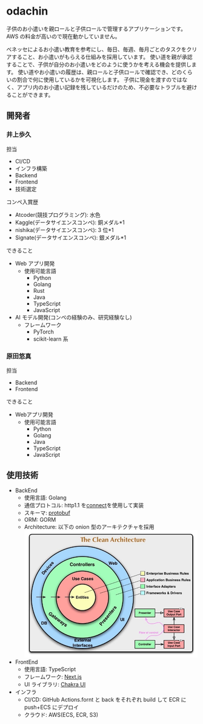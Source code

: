 # odachin

子供のお小遣いを親ロールと子供ロールで管理するアプリケーションです。AWS の料金が高いので現在動かしていません。

ベネッセによるお小遣い教育を参考にし、毎日、毎週、毎月ごとのタスクをクリアすること、お小遣いがもらえる仕組みを採用しています。
使い道を親が承認することで、子供が自分のお小遣いをどのように使うかを考える機会を提供します。
使い道やお小遣いの履歴は、親ロールと子供ロールで確認でき、どのくらいの割合で何に使用しているかを可視化します。
子供に現金を渡すのではなく、アプリ内のお小遣い記録を残しているだけのため、不必要なトラブルを避けることができます。

## 開発者

### 井上歩久

担当

- CI/CD
- インフラ構築
- Backend
- Frontend
- 技術選定

コンペ入賞歴

- Atcoder(競技プログラミング): 水色
- Kaggle(データサイエンスコンペ): 銅メダル\*1
- nishika(データサイエンスコンペ): 3 位\*1
- Signate(データサイエンスコンペ): 銀メダル\*1

できること

- Web アプリ開発
  - 使用可能言語
    - Python
    - Golang
    - Rust
    - Java
    - TypeScript
    - JavaScript
- AI モデル開発(コンペの経験のみ、研究経験なし)
  - フレームワーク
    - PyTorch
    - scikit-learn 系
   
### 原田悠真

担当

- Backend
- Frontend

できること  
- Webアプリ開発
  - 使用可能言語
    - Python
    - Golang
    - Java
    - TypeScript
    - JavaScript

## 使用技術

- BackEnd
  - 使用言語: Golang
  - 通信プロトコル: http1.1 を[connect](https://connectrpc.com/)を使用して実装
  - スキーマ: [protobuf](https://protobuf.dev/)
  - ORM: GORM
  - Architecture: 以下の onion 型のアーキテクチャを採用![onion](images/onion.png)
- FrontEnd
  - 使用言語: TypeScript
  - フレームワーク: [Next.js](https://nextjs.org/)
  - UI ライブラリ: [Chakra UI](https://chakra-ui.com/)
- インフラ
  - CI/CD: GitHub Actions.fornt と back をそれぞれ build して ECR に push+ECS にデプロイ
  - クラウド: AWS(ECS, ECR, S3)
